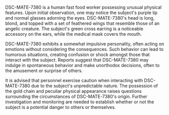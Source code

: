 DSC-MATE-7380 is a human fast food worker possessing unusual physical features. Upon initial observation, one may notice the subject's purple lip and normal glasses adorning the eyes. DSC-MATE-7380's head is long, blond, and topped with a set of feathered wings that resemble those of an angelic creature. The subject's green cross earring is a noticeable accessory on the ears, while the medical mask covers the mouth.

DSC-MATE-7380 exhibits a somewhat impulsive personality, often acting on emotions without considering the consequences. Such behavior can lead to humorous situations, creating confusion or shock amongst those that interact with the subject. Reports suggest that DSC-MATE-7380 may indulge in spontaneous behavior and make unorthodox decisions, often to the amusement or surprise of others.

It is advised that personnel exercise caution when interacting with DSC-MATE-7380 due to the subject's unpredictable nature. The possession of the gold chain and peculiar physical appearance raises questions surrounding the circumstances of DSC-MATE-7380's origin. Further investigation and monitoring are needed to establish whether or not the subject is a potential danger to others or themselves.